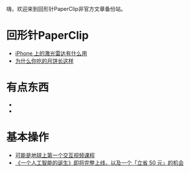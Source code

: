 嗨，欢迎来到回形针PaperClip非官方文章备份站。

# 回形针PaperClip

- [iPhone 上的激光雷达有什么用](https://kl.cnurl.tk/paperclip/iPhone_上的激光雷达有什么用)
- [为什么你吃的月饼长这样](https://kl.cnurl.tk/paperclip/为什么你吃的月饼长这样)

# 有点东西

- [](https://kl.cnurl.tk/paperclip/)
- [](https://kl.cnurl.tk/paperclip/)

# 基本操作

- [可能是地球上第一个交互视频课程](https://kl.cnurl.tk/paperclip/可能是地球上第一个交互视频课程)
- [《一个人工智能的诞生》即将完整上线，以及一个「立省 50 元」的机会](https://kl.cnurl.tk/paperclip/《一个人工智能的诞生》即将完整上线，以及一个「立省50元」的机会)

